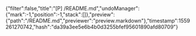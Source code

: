 {"filter":false,"title":"[P] /README.md","undoManager":{"mark":-1,"position":-1,"stack":[]},"preview":{"path":"/README.md","previewer":"preview.markdown"},"timestamp":1559261270742,"hash":"da39a3ee5e6b4b0d3255bfef95601890afd80709"}